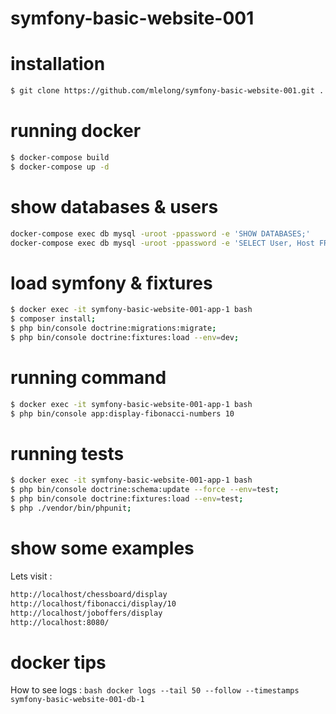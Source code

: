# symfony-basic-website-001
 
# installation

```bash
$ git clone https://github.com/mlelong/symfony-basic-website-001.git .
```

# running docker

```bash
$ docker-compose build
$ docker-compose up -d
```

# show databases & users

```bash
docker-compose exec db mysql -uroot -ppassword -e 'SHOW DATABASES;'
docker-compose exec db mysql -uroot -ppassword -e 'SELECT User, Host FROM mysql.user;'
```

# load symfony & fixtures

```bash
$ docker exec -it symfony-basic-website-001-app-1 bash
$ composer install;
$ php bin/console doctrine:migrations:migrate;
$ php bin/console doctrine:fixtures:load --env=dev;
```

# running command

```bash
$ docker exec -it symfony-basic-website-001-app-1 bash
$ php bin/console app:display-fibonacci-numbers 10
```

# running tests

```bash
$ docker exec -it symfony-basic-website-001-app-1 bash
$ php bin/console doctrine:schema:update --force --env=test;
$ php bin/console doctrine:fixtures:load --env=test;
$ php ./vendor/bin/phpunit;
```

# show some examples

Lets visit : 
```bash
http://localhost/chessboard/display
http://localhost/fibonacci/display/10
http://localhost/joboffers/display
http://localhost:8080/
```

# docker tips

How to see logs : ```bash docker logs --tail 50 --follow --timestamps symfony-basic-website-001-db-1```







